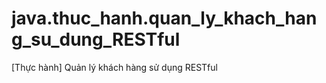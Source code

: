 # java.thuc_hanh.quan_ly_khach_hang_su_dung_RESTful
 [Thực hành] Quản lý khách hàng sử dụng RESTful
